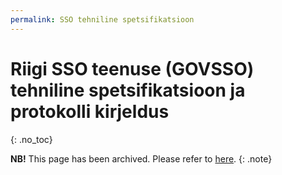 ```yaml
---
permalink: SSO tehniline spetsifikatsioon
---
```


# Riigi SSO teenuse (GOVSSO) tehniline spetsifikatsioon ja protokolli kirjeldus
{: .no_toc}

**NB!** This page has been archived. Please refer to [here](https://e-gov.github.io/GOVSSO/ArchivedPocTechnicalSpecification).
{: .note}
